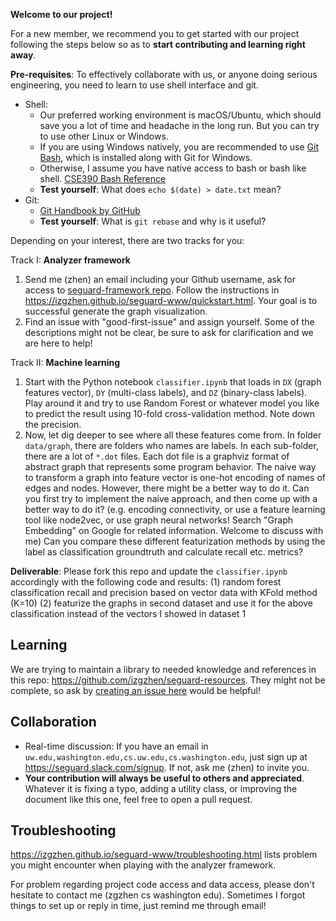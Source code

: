 **Welcome to our project!**

For a new member, we recommend you to get started with our project following the steps below
so as to **start contributing and learning right away**.

**Pre-requisites**: To effectively collaborate with us, or anyone doing serious
engineering, you need to learn to use shell interface and git.

- Shell:
    + Our preferred working environment is macOS/Ubuntu, which should save you
      a lot of time and headache in the long run.
      But you can try to use other Linux or Windows.
    + If you are using Windows natively, you are recommended to use
      [Git Bash](https://gitforwindows.org/), which is installed along with Git
      for Windows.
    + Otherwise, I assume you have native access to bash or bash like shell.
      [CSE390 Bash Reference](https://courses.cs.washington.edu/courses/cse391/17sp/bash.html)
    + **Test yourself**: What does `echo $(date) > date.txt` mean?
- Git:
    + [Git Handbook by GitHub](https://guides.github.com/introduction/git-handbook/)
    + **Test yourself**: What is `git rebase` and why is it useful?

Depending on your interest, there are two tracks for you:

Track I: **Analyzer framework**

1. Send me (zhen) an email including your Github username, ask for access to [seguard-framework repo](https://github.com/izgzhen/seguard-framework). Follow the instructions in https://izgzhen.github.io/seguard-www/quickstart.html.
Your goal is to successful generate the graph visualization.
2. Find an issue with "good-first-issue" and assign yourself. Some of the descriptions might not be clear,
   be sure to ask for clarification and we are here to help!

Track II: **Machine learning**

1. Start with the Python notebook `classifier.ipynb` that loads in `DX`
   (graph features vector), `DY` (multi-class labels), and `DZ` (binary-class
   labels). Play around it and try to use Random Forest or whatever model
   you like to predict the result using 10-fold cross-validation method.
   Note down the precision.
2. Now, let dig deeper to see where all these features come from.
   In folder `data/graph`, there are folders who names are labels.
   In each sub-folder, there are a lot of `*.dot` files. Each dot file is a
   graphviz format of abstract graph that represents some program behavior.
   The naive way to transform a graph into feature vector is one-hot encoding
   of names of edges and nodes. However, there might be a better way to do it.
   Can you first try to implement the naive approach, and then come up with
   a better way to do it? (e.g. encoding connectivity, or use a feature learning
   tool like node2vec, or use graph neural networks! Search "Graph Embedding" on
   Google for related information. Welcome to discuss with me)
   Can you compare these different featurization methods
   by using the label as classification groundtruth and calculate recall etc.
   metrics?

**Deliverable**: Please fork this repo and update the `classifier.ipynb`
accordingly with the following code and results:
(1) random forest classification recall and precision based on vector data with KFold method (K=10)
(2) featurize the graphs in second dataset and use it for the above classification instead of the
    vectors I showed in dataset 1

## Learning

We are trying to maintain a library to needed knowledge and references
in this repo: https://github.com/izgzhen/seguard-resources.
They might not be complete, so ask by
[creating an issue here](https://github.com/izgzhen/seguard-resources/issues) would be helpful!

## Collaboration

* Real-time discussion: If you have an email in `uw.edu,washington.edu,cs.uw.edu,cs.washington.edu`,
  just sign up at https://seguard.slack.com/signup. If not, ask me (zhen) to invite you.
* **Your contribution will always be useful to others and appreciated**.
Whatever it is fixing a typo, adding a utility class, or improving the document like this one,
feel free to open a pull request.

## Troubleshooting

https://izgzhen.github.io/seguard-www/troubleshooting.html lists problem
you might encounter when playing with the analyzer framework.

For problem regarding project code access and data access, please don't
hesitate to contact me (zgzhen cs washington edu). Sometimes I forgot
things to set up or reply in time, just remind me through email!
